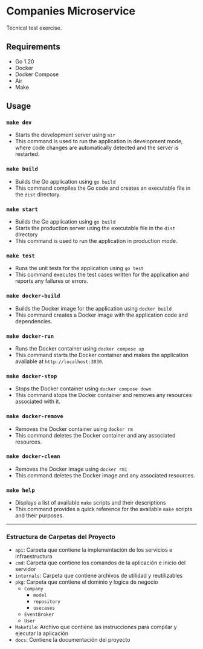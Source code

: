 # Companies Microservice

Tecnical test exercise.

## Requirements

* Go 1.20
* Docker
* Docker Compose
* Air
* Make

## Usage

### `make dev`

* Starts the development server using `air`
* This command is used to run the application in development mode, where code changes are automatically detected and the server is restarted.

### `make build`

* Builds the Go application using `go build`
* This command compiles the Go code and creates an executable file in the `dist` directory.

### `make start`

* Builds the Go application using `go build`
* Starts the production server using the executable file in the `dist` directory
* This command is used to run the application in production mode.

### `make test`

* Runs the unit tests for the application using `go test`
* This command executes the test cases written for the application and reports any failures or errors.

### `make docker-build`

* Builds the Docker image for the application using `docker build`
* This command creates a Docker image with the application code and dependencies.

### `make docker-run`

* Runs the Docker container using `docker compose up`
* This command starts the Docker container and makes the application available at `http://localhost:3030`.

### `make docker-stop`

* Stops the Docker container using `docker compose down`
* This command stops the Docker container and removes any resources associated with it.

### `make docker-remove`

* Removes the Docker container using `docker rm`
* This command deletes the Docker container and any associated resources.

### `make docker-clean`

* Removes the Docker image using `docker rmi`
* This command deletes the Docker image and any associated resources.

### `make help`

* Displays a list of available `make` scripts and their descriptions
* This command provides a quick reference for the available `make` scripts and their purposes.

---

### Estructura de Carpetas del Proyecto

* `api`: Carpeta que contiene la implementación de los servicios e infraestructura
* `cmd`: Carpeta que contiene los comandos de la aplicación e inicio del servidor
* `internals`: Carpeta que contiene archivos de utilidad y reutilizables
* `pkg`: Carpeta que contiene el dominio y logica de negocio
  + `Company`
    - `model`
    - `repository`
    - `usecases`
  + `EventBroker`
  + `User`
* `Makefile`: Archivo que contiene las instrucciones para compilar y ejecutar la aplicación
* `docs`: Contiene la documentación del proyecto
